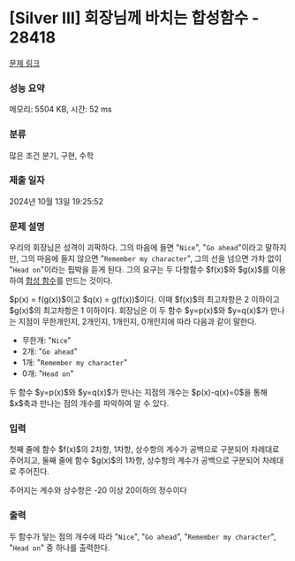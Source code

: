 # [Silver III] 회장님께 바치는 합성함수 - 28418 

[문제 링크](https://www.acmicpc.net/problem/28418) 

### 성능 요약

메모리: 5504 KB, 시간: 52 ms

### 분류

많은 조건 분기, 구현, 수학

### 제출 일자

2024년 10월 13일 19:25:52

### 문제 설명

<p>우리의 회장님은 성격이 괴팍하다. 그의 마음에 들면 "<code>Nice</code>", "<code>Go ahead</code>"이라고 말하지만, 그의 마음에 들지 않으면 "<code>Remember my character</code>", 그의 선을 넘으면 가차 없이 "<code>Head on</code>"이라는 핍박을 듣게 된다. 그의 요구는 두 다항함수 $f(x)$와 $g(x)$를 이용하여 <a href="https://en.wikipedia.org/wiki/Composite_function">합성 함수</a>를 만드는 것이다.</p>

<p>$p(x) = f(g(x))$이고 $q(x) = g(f(x))$이다. 이때 $f(x)$의 최고차항은 2 이하이고 $g(x)$의 최고차항은 1 이하이다. 회장님은 이 두 함수 $y=p(x)$와 $y=q(x)$가 만나는 지점이 무한개인지, 2개인지, 1개인지, 0개인지에 따라 다음과 같이 말한다.</p>

<ul>
	<li>무한개: "<code>Nice</code>"</li>
	<li>2개: "<code>Go ahead</code>"</li>
	<li>1개: "<code>Remember my character</code>"</li>
	<li>0개: "<code>Head on</code>"</li>
</ul>

<p>두 함수 $y=p(x)$와 $y=q(x)$가 만나는 지점의 개수는 $p(x)-q(x)=0$을 통해 $x$축과 만나는 점의 개수를 파악하여 알 수 있다.</p>

### 입력 

 <p>첫째 줄에 함수 $f(x)$의 2차항, 1차항, 상수항의 계수가 공백으로 구분되어 차례대로 주어지고, 둘째 줄에 함수 $g(x)$의 1차항, 상수항의 계수가 공백으로 구분되어 차례대로 주어진다. </p>

<p>주어지는 계수와 상수항은 -20 이상 20이하의 정수이다</p>

### 출력 

 <p>두 함수가 닿는 점의 개수에 따라 "<code>Nice</code>", "<code>Go ahead</code>", "<code>Remember my character</code>", "<code>Head on</code>" 중 하나를 출력한다.</p>


